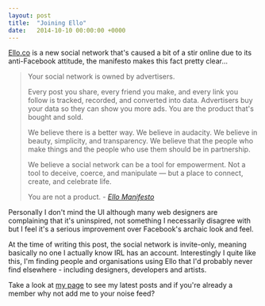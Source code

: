 ```yaml
---
layout: post
title:  "Joining Ello"
date:   2014-10-10 00:00:00 +0000
---
```

[Ello.co](https://ello.co) is a new social network that's caused a bit of a stir online due to its anti-Facebook attitude, the manifesto makes this fact pretty clear...

> Your social network is owned by advertisers.
> 
> Every post you share, every friend you make, and every link you follow is tracked, recorded, and converted into data. Advertisers buy your data so they can show you more ads. You are the product that's bought and sold.
> 
> We believe there is a better way. We believe in audacity. We believe in beauty, simplicity, and transparency. We believe that the people who make things and the people who use them should be in partnership.
> 
> We believe a social network can be a tool for empowerment. Not a tool to deceive, coerce, and manipulate — but a place to connect, create, and celebrate life.
> 
> You are not a product. - *[Ello Manifesto](https://ello.co/wtf/post/manifesto)*

Personally I don't mind the UI although many web designers are complaining that it's uninspired, not something I necessarily disagree with but I feel it's a serious improvement over Facebook's archaic look and feel.

At the time of writing this post, the social network is invite-only, meaning basically no one I actually know IRL has an account. Interestingly I quite like this, I'm finding people and organisations using Ello that I'd probably never find elsewhere - including designers, developers and artists.

Take a look at [my page](https://ello.co/jamielord) to see my latest posts and if you're already a member why not add me to your noise feed?